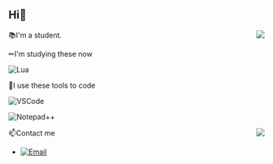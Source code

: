 
## Hi👋

<img align="right" src="https://github-readme-stats.vercel.app/api/top-langs/?username=sbzlzh&layout=compact&count_private=true&theme=blue-green&title_color=00b3ff"/>

📚I'm a student.

✏I'm studying these now

![Lua](https://img.shields.io/badge/-Lua-blue?style=flat-square&logo=Lua&logoColor=fff)

🔨I use these tools to code

![VSCode](https://img.shields.io/badge/-VSCode-blue?style=flat-square&logo=visualstudiocode&logoColor=fff)

![Notepad++](https://img.shields.io/badge/-Notepad++-green?style=flat-square&logo=notepadplusplus&logoColor=fff)

<img align="right" src="https://github-readme-stats.vercel.app/api?username=sbzlzh&show_icons=true&theme=blue-green&count_private=true&include_all_commits=true&border_color=001F1E&text_color=09d672&icon_color=00C2C2" />

📫Contact me

* [![Email](https://img.shields.io/badge/Email-suibozhulius@gmail.com-1?style=social&logoColor=fff)](mailto:suibozhulius@gmail.com)
